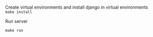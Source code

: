Create virtual environments and install django in virtual environments<br>
`make install`

Run server

`make run`